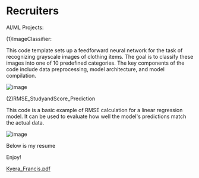 # Recruiters

AI/ML Projects:

(1)ImageClassifier:

This code template sets up a feedforward neural network for the task of recognizing grayscale images of clothing items. The goal is to classify these images into one of 10 predefined categories. The key components of the code include data preprocessing, model architecture, and model compilation.

![image](https://github.com/KyeraFrancis/Recruiters/assets/131722539/dad3526d-7f4e-40be-af25-687dd47e3678)


(2)RMSE_StudyandScore_Prediction

This code is a basic example of RMSE calculation for a linear regression model. It can be used to evaluate how well the model's predictions match the actual data.

![image](https://github.com/KyeraFrancis/Recruiters/assets/131722539/fb02ae40-7be2-4926-9b8e-e0aeb9e8e230)


Below is my resume 

Enjoy!

[Kyera_Francis.pdf](https://github.com/KyeraFrancis/Recruiters/files/13179481/Kyera_Francis.pdf)

